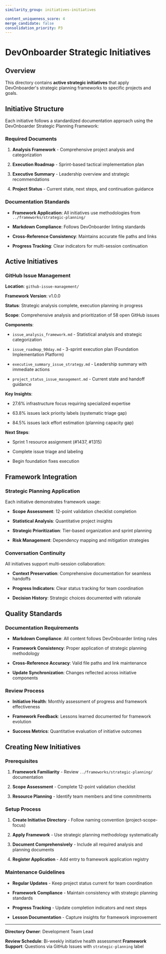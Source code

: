 ```yaml
---
similarity_group: initiatives-initiatives

content_uniqueness_score: 4
merge_candidate: false
consolidation_priority: P3
---
```


# DevOnboarder Strategic Initiatives

## Overview

This directory contains **active strategic initiatives** that apply DevOnboarder's strategic planning frameworks to specific projects and goals.

## Initiative Structure

Each initiative follows a standardized documentation approach using the DevOnboarder Strategic Planning Framework:

### Required Documents

1. **Analysis Framework** - Comprehensive project analysis and categorization

2. **Execution Roadmap** - Sprint-based tactical implementation plan

3. **Executive Summary** - Leadership overview and strategic recommendations

4. **Project Status** - Current state, next steps, and continuation guidance

### Documentation Standards

- **Framework Application**: All initiatives use methodologies from `../frameworks/strategic-planning/`

- **Markdown Compliance**: Follows DevOnboarder linting standards

- **Cross-Reference Consistency**: Maintains accurate file paths and links

- **Progress Tracking**: Clear indicators for multi-session continuation

## Active Initiatives

### GitHub Issue Management

**Location**: `github-issue-management/`

**Framework Version**: v1.0.0

**Status**: Strategic analysis complete, execution planning in progress

**Scope**: Comprehensive analysis and prioritization of 58 open GitHub issues

**Components**:

- `issue_analysis_framework.md` - Statistical analysis and strategic categorization

- `issue_roadmap_90day.md` - 3-sprint execution plan (Foundation  Implementation  Platform)

- `executive_summary_issue_strategy.md` - Leadership summary with immediate actions

- `project_status_issue_management.md` - Current state and handoff guidance

**Key Insights**:

- 27.6% infrastructure focus requiring specialized expertise

- 63.8% issues lack priority labels (systematic triage gap)

- 84.5% issues lack effort estimation (planning capacity gap)

**Next Steps**:

- Sprint 1 resource assignment (#1437, #1315)

- Complete issue triage and labeling

- Begin foundation fixes execution

## Framework Integration

### Strategic Planning Application

Each initiative demonstrates framework usage:

- **Scope Assessment**: 12-point validation checklist completion

- **Statistical Analysis**: Quantitative project insights

- **Strategic Prioritization**: Tier-based organization and sprint planning

- **Risk Management**: Dependency mapping and mitigation strategies

### Conversation Continuity

All initiatives support multi-session collaboration:

- **Context Preservation**: Comprehensive documentation for seamless handoffs

- **Progress Indicators**: Clear status tracking for team coordination

- **Decision History**: Strategic choices documented with rationale

## Quality Standards

### Documentation Requirements

- **Markdown Compliance**: All content follows DevOnboarder linting rules

- **Framework Consistency**: Proper application of strategic planning methodology

- **Cross-Reference Accuracy**: Valid file paths and link maintenance

- **Update Synchronization**: Changes reflected across initiative components

### Review Process

- **Initiative Health**: Monthly assessment of progress and framework effectiveness

- **Framework Feedback**: Lessons learned documented for framework evolution

- **Success Metrics**: Quantitative evaluation of initiative outcomes

## Creating New Initiatives

### Prerequisites

1. **Framework Familiarity** - Review `../frameworks/strategic-planning/` documentation

2. **Scope Assessment** - Complete 12-point validation checklist

3. **Resource Planning** - Identify team members and time commitments

### Setup Process

1. **Create Initiative Directory** - Follow naming convention (project-scope-focus)

2. **Apply Framework** - Use strategic planning methodology systematically

3. **Document Comprehensively** - Include all required analysis and planning documents

4. **Register Application** - Add entry to framework application registry

### Maintenance Guidelines

- **Regular Updates** - Keep project status current for team coordination

- **Framework Compliance** - Maintain consistency with strategic planning standards

- **Progress Tracking** - Update completion indicators and next steps

- **Lesson Documentation** - Capture insights for framework improvement

---

**Directory Owner**: Development Team Lead

**Review Schedule**: Bi-weekly initiative health assessment
**Framework Support**: Questions via GitHub Issues with `strategic-planning` label
